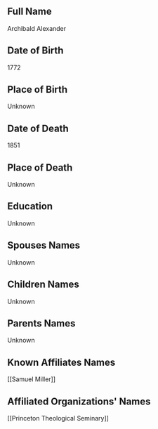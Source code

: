 ## Full Name
Archibald Alexander

## Date of Birth
1772

## Place of Birth
Unknown

## Date of Death
1851

## Place of Death
Unknown

## Education
Unknown

## Spouses Names
Unknown

## Children Names
Unknown

## Parents Names
Unknown

## Known Affiliates Names
[[Samuel Miller]]

## Affiliated Organizations' Names
[[Princeton Theological Seminary]]
